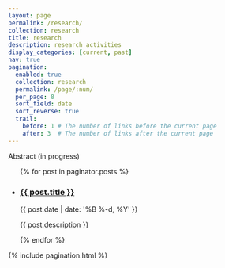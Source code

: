 ```yaml
---
layout: page
permalink: /research/
collection: research
title: research
description: research activities
display_categories: [current, past]
nav: true
pagination:
  enabled: true
  collection: research
  permalink: /page/:num/
  per_page: 8
  sort_field: date
  sort_reverse: true
  trail:
    before: 1 # The number of links before the current page
    after: 3  # The number of links after the current page
---
```

<!-- <div class="post"> -->
<!--  <div class="header-bar">
    <h1>Teaching</h1>
    <h2>Material for courses</h2>
  </div>
-->
Abstract (in progress)

  <ul class="post-list">
    {% for post in paginator.posts %}
      <li>
        <h3><a class="post-title" href="{{ post.url | prepend: site.baseurl }}">{{ post.title }}</a></h3>
        <p class="post-meta">{{ post.date | date: '%B %-d, %Y' }}</p>
        <p>{{ post.description }}</p>
      </li>
    {% endfor %}
  </ul>

  {% include pagination.html %}

<!-- </div> -->
